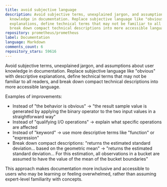 ```yaml
---
title: avoid subjective language
description: Avoid subjective terms, unexplained jargon, and assumptions about user
  knowledge in documentation. Replace subjective language like "obvious" with descriptive
  explanations, define technical terms that may not be familiar to all readers, and
  break down compact technical descriptions into more accessible language.
repository: prometheus/prometheus
label: Documentation
language: Markdown
comments_count: 6
repository_stars: 59616
---
```


Avoid subjective terms, unexplained jargon, and assumptions about user knowledge in documentation. Replace subjective language like "obvious" with descriptive explanations, define technical terms that may not be familiar to all readers, and break down compact technical descriptions into more accessible language.

Examples of improvements:
- Instead of "the behavior is obvious" → "the result sample value is generated by applying the binary operator to the two input values in a straightforward way"
- Instead of "qualifying I/O operations" → explain what specific operations are affected
- Instead of "keyword" → use more descriptive terms like "function" or "expression"
- Break down compact descriptions: "returns the estimated standard deviation... based on the geometric mean" → "returns the estimated standard deviation... For this estimation, all observations in a bucket are assumed to have the value of the mean of the bucket boundaries"

This approach makes documentation more inclusive and accessible to users who may be learning or feeling overwhelmed, rather than assuming expert-level familiarity with concepts.